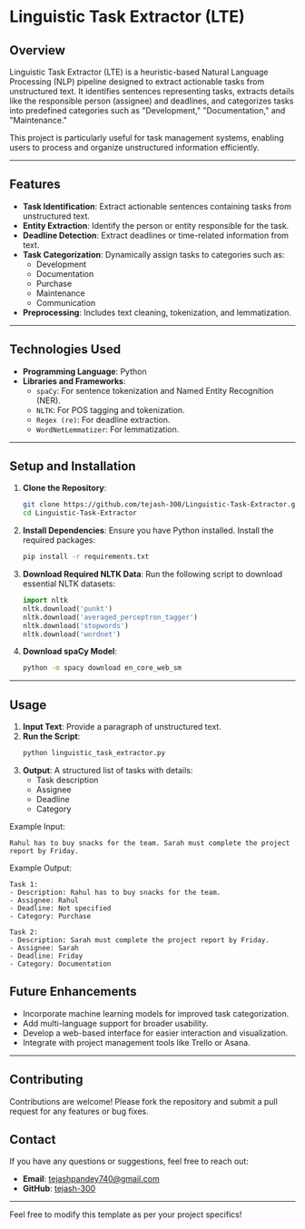 # **Linguistic Task Extractor (LTE)**

## **Overview**
Linguistic Task Extractor (LTE) is a heuristic-based Natural Language Processing (NLP) pipeline designed to extract actionable tasks from unstructured text. It identifies sentences representing tasks, extracts details like the responsible person (assignee) and deadlines, and categorizes tasks into predefined categories such as "Development," "Documentation," and "Maintenance."

This project is particularly useful for task management systems, enabling users to process and organize unstructured information efficiently.

---

## **Features**
- **Task Identification**: Extract actionable sentences containing tasks from unstructured text.
- **Entity Extraction**: Identify the person or entity responsible for the task.
- **Deadline Detection**: Extract deadlines or time-related information from text.
- **Task Categorization**: Dynamically assign tasks to categories such as:
  - Development
  - Documentation
  - Purchase
  - Maintenance
  - Communication
- **Preprocessing**: Includes text cleaning, tokenization, and lemmatization.

---

## **Technologies Used**
- **Programming Language**: Python
- **Libraries and Frameworks**:
  - `spaCy`: For sentence tokenization and Named Entity Recognition (NER).
  - `NLTK`: For POS tagging and tokenization.
  - `Regex (re)`: For deadline extraction.
  - `WordNetLemmatizer`: For lemmatization.

---

## **Setup and Installation**

1. **Clone the Repository**:
   ```bash
   git clone https://github.com/tejash-300/Linguistic-Task-Extractor.git
   cd Linguistic-Task-Extractor
   ```

2. **Install Dependencies**:
   Ensure you have Python installed. Install the required packages:
   ```bash
   pip install -r requirements.txt
   ```

3. **Download Required NLTK Data**:
   Run the following script to download essential NLTK datasets:
   ```python
   import nltk
   nltk.download('punkt')
   nltk.download('averaged_perceptron_tagger')
   nltk.download('stopwords')
   nltk.download('wordnet')
   ```

4. **Download spaCy Model**:
   ```bash
   python -m spacy download en_core_web_sm
   ```

---

## **Usage**

1. **Input Text**: Provide a paragraph of unstructured text.
2. **Run the Script**:
   ```bash
   python linguistic_task_extractor.py
   ```
3. **Output**: A structured list of tasks with details:
   - Task description
   - Assignee
   - Deadline
   - Category

Example Input:
```
Rahul has to buy snacks for the team. Sarah must complete the project report by Friday.
```

Example Output:
```
Task 1:
- Description: Rahul has to buy snacks for the team.
- Assignee: Rahul
- Deadline: Not specified
- Category: Purchase

Task 2:
- Description: Sarah must complete the project report by Friday.
- Assignee: Sarah
- Deadline: Friday
- Category: Documentation
```


## **Future Enhancements**
- Incorporate machine learning models for improved task categorization.
- Add multi-language support for broader usability.
- Develop a web-based interface for easier interaction and visualization.
- Integrate with project management tools like Trello or Asana.

---

## **Contributing**
Contributions are welcome! Please fork the repository and submit a pull request for any features or bug fixes.


## **Contact**
If you have any questions or suggestions, feel free to reach out:
- **Email**: tejashpandey740@gmail.com
- **GitHub**: [tejash-300](https://github.com/tejash-300)

---

Feel free to modify this template as per your project specifics!
